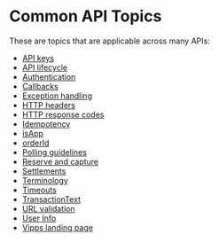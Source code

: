 <!-- START_METADATA
---
sidebar_label: "Common API topics"
sidebar_position: 50
hide_table_of_contents: true
pagination_next: null
pagination_prev: null
---
END_METADATA -->

# Common API Topics

These are topics that are applicable across many APIs:

* [API keys](api-keys.md)
* [API lifecycle](api-lifecycle.md)
* [Authentication](authentication.md)
* [Callbacks](callbacks.md)
* [Exception handling](exception-handling.md)
* [HTTP headers](http-headers.md)
* [HTTP response codes](http-response-codes.md)
* [Idempotency](idempotency.md)
* [isApp](isApp.md)
* [orderId](orderid.md)
* [Polling guidelines](polling-guidelines.md)
* [Reserve and capture](reserve-and-capture.md)
* [Settlements](settlements/README.md)
* [Terminology](terminology.md)
* [Timeouts](timeouts.md)
* [TransactionText](transactiontext.md)
* [URL validation](url-validation.md)
* [User Info](userinfo.md)
* [Vipps landing page](vipps-landing-page.md)
